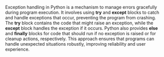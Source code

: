 Exception handling in Python is a mechanism to manage errors gracefully during program execution. It involves using **try** and **except** blocks to catch and handle exceptions that occur, 
preventing the program from crashing. The **try** block contains the code that might raise an exception, while the **except** block handles the exception if it occurs. Python also provides 
**else** and **finally** blocks for code that should run if no exception is raised or for cleanup actions, respectively. This approach ensures that programs can handle unexpected situations 
robustly, improving reliability and user experience.
